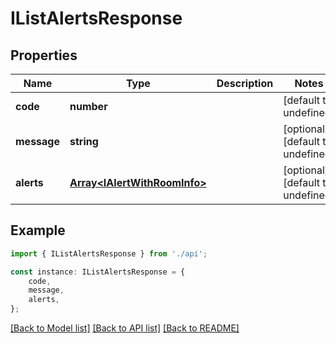 # IListAlertsResponse


## Properties

Name | Type | Description | Notes
------------ | ------------- | ------------- | -------------
**code** | **number** |  | [default to undefined]
**message** | **string** |  | [optional] [default to undefined]
**alerts** | [**Array&lt;IAlertWithRoomInfo&gt;**](IAlertWithRoomInfo.md) |  | [optional] [default to undefined]

## Example

```typescript
import { IListAlertsResponse } from './api';

const instance: IListAlertsResponse = {
    code,
    message,
    alerts,
};
```

[[Back to Model list]](../README.md#documentation-for-models) [[Back to API list]](../README.md#documentation-for-api-endpoints) [[Back to README]](../README.md)
